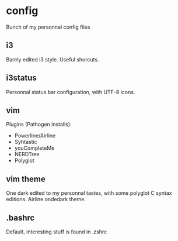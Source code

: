 # config
Bunch of my personnal config files

## i3
Barely edited i3 style.
Useful shorcuts.

## i3status
Personnal status bar configuration, with UTF-8 icons.

## vim
Plugins (Pathogen installs):
- Powerline/Airline
- Syhtastic
- youCompleteMe
- NERDTree
- Polyglot

## vim theme
One dark edited to my personnal tastes,  with some polyglot C syntax editions.
Airline ondedark theme.

## .bashrc
Default, interesting stuff is found in .zshrc

